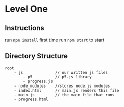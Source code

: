 # Level One

## Instructions
run `npm install` first time
run `npm start` to start

## Directory Structure
```
root
    - js              // our written js files
        - p5          // p5.js library
        - progress.js
    - node_modules    //stores node.js modules
    - index.html      // main.js renders this file
    - main.js         // the main file that runs
    - progress.html
```
